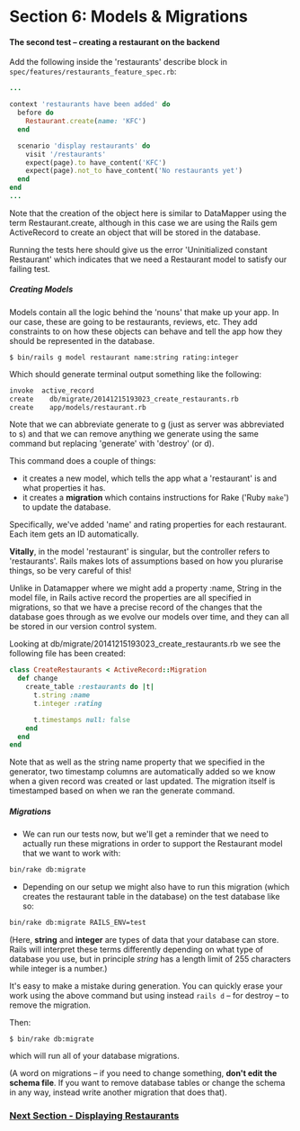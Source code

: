 # Section 6: Models & Migrations

#### The second test – creating a restaurant on the backend

Add the following inside the 'restaurants' describe block in `spec/features/restaurants_feature_spec.rb`:

```ruby
...

context 'restaurants have been added' do
  before do
    Restaurant.create(name: 'KFC')
  end

  scenario 'display restaurants' do
    visit '/restaurants'
    expect(page).to have_content('KFC')
    expect(page).not_to have_content('No restaurants yet')
  end
end
...
```

Note that the creation of the object here is similar to DataMapper using the term Restaurant.create, although in this case we are using the Rails gem ActiveRecord to create an object that will be stored in the database.

Running the tests here should give us the error 'Uninitialized constant Restaurant' which indicates that we need a Restaurant model to satisfy our failing test.

##### Creating Models

Models contain all the logic behind the 'nouns' that make up your app. In our case, these are going to be restaurants, reviews, etc. They add constraints to on how these objects can behave and tell the app how they should be represented in the database.

`$ bin/rails g model restaurant name:string rating:integer`

Which should generate terminal output something like the following:

```sh
invoke  active_record
create    db/migrate/20141215193023_create_restaurants.rb
create    app/models/restaurant.rb
```

Note that we can abbreviate generate to g (just as server was abbreviated to s) and that we can remove anything we generate using the same command but replacing 'generate' with 'destroy' (or d).

This command does a couple of things:

* it creates a new model, which tells the app what a 'restaurant' is and what properties it has.
* it creates a **migration** which contains instructions for Rake ('Ruby `make`') to update the database.

Specifically, we've added 'name' and rating properties for each restaurant. Each item gets an ID automatically.

**Vitally**, in the model 'restaurant' is singular, but the controller refers to 'restaurants'. Rails makes lots of assumptions based on how you plurarise things, so be very careful of this!

Unlike in Datamapper where we might add a property :name, String in the model file, in Rails active record the properties are all specified in migrations, so that we have a precise record of the changes that the database goes through as we evolve our models over time, and they can all be stored in our version control system.

Looking at db/migrate/20141215193023_create_restaurants.rb we see the following file has been created:

```ruby
class CreateRestaurants < ActiveRecord::Migration
  def change
    create_table :restaurants do |t|
      t.string :name
      t.integer :rating

      t.timestamps null: false
    end
  end
end
```

Note that as well as the string name property that we specified in the generator, two timestamp columns are automatically added so we know when a given record was created or last updated. The migration itself is timestamped based on when we ran the generate command.

##### Migrations

* We can run our tests now, but we'll get a reminder that we need to actually run these migrations in order to support the Restaurant model that we want to work with:

```sh
bin/rake db:migrate
```

* Depending on our setup we might also have to run this migration (which creates the restaurant table in the database) on the test database like so:

```sh
bin/rake db:migrate RAILS_ENV=test
```

(Here, **string** and **integer** are types of data that your database can store. Rails will interpret these terms differently depending on what type of database you use, but in principle *string* has a length limit of 255 characters while integer is a number.)

It's easy to make a mistake during generation.  You can quickly erase your work using the above command but using instead `rails d` – for destroy – to remove the migration.

Then:

`$ bin/rake db:migrate`

which will run all of your database migrations.

(A word on migrations – if you need to change something, **don't edit the schema file**. If you want to remove database tables or change the schema in any way, instead write another migration that does that).

### [Next Section - Displaying Restaurants](7_displaying_restaurants.md)
